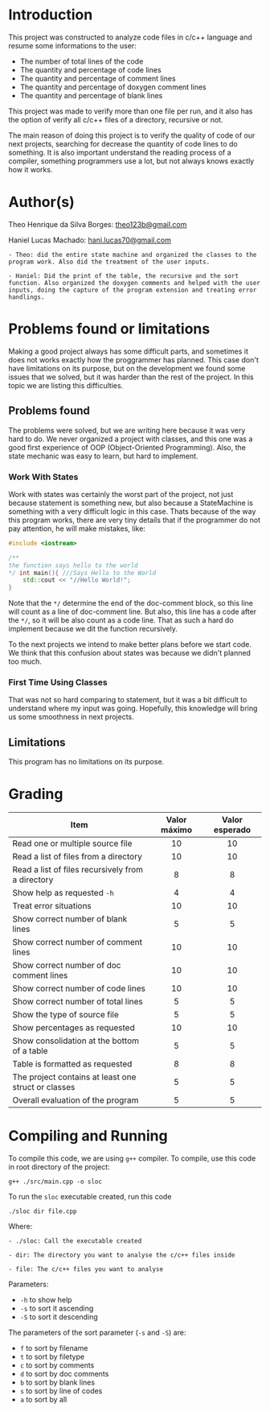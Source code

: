﻿# Introduction

This project was constructed to analyze code files in c/c++ language and resume some informations to the user: 
- The number of total lines of the code
- The quantity and percentage of code lines
- The quantity and percentage of comment lines
- The quantity and percentage of doxygen comment lines
- The quantity and percentage of blank lines

This project was made to verify more than one file per run, and it also has the option of verify all c/c++ files of a directory, recursive or not.

The main reason of doing this project is to verify the quality of code of our next projects, searching for decrease the quantity of code lines to do something. It is also important understand the reading process of a compiler, something programmers use a lot, but not always knows exactly how it works.



# Author(s)

Theo Henrique da Silva Borges: <theo123b@gmail.com>

Haniel Lucas Machado: <hani.lucas70@gmail.com>
```
- Theo: did the entire state machine and organized the classes to the program work. Also did the treatment of the user inputs.

- Haniel: Did the print of the table, the recursive and the sort function. Also organized the doxygen comments and helped with the user inputs, doing the capture of the program extension and treating error handlings.
```


# Problems found or limitations

Making a good project always has some difficult parts, and sometimes it does not works exactly how the proggrammer has planned. This case don't have limitations on its purpose, but on the development we found some issues that we solved, but it was harder than the rest of the project. In this topic we are listing this difficulties.

## Problems found
The problems were solved, but we are writing here because it was very hard to do. We never organized a project with classes, and this one was a good first experience of OOP (Object-Oriented Programming). Also, the state mechanic was easy to learn, but hard to implement.

### Work With States
Work with states was certainly the worst part of the project, not just because statement is something new, but also because a StateMachine is something with a very difficult logic in this case. Thats because of the way this program works, there are very tiny details that if the programmer do not pay attention, he will make mistakes, like:

```c++
#include <iostream>

/**
the function says hello to the world
*/ int main(){ ///Says Hello to the World
    std::cout << "//Hello World!";
}
```
Note that the `*/` determine the end of the doc-comment block, so this line will count as a line of doc-comment line. But also, this line has a code after the `*/`, so it will be also count as a code line. That as such a hard do implement because we dit the function recursively.

To the next projects we intend to make better plans before we start code. We think that this confusion about states was because we didn't planned too much.

### First Time Using Classes
That was not so hard comparing to statement, but it was a bit difficult to understand where my input was going. Hopefully, this knowledge will bring us some smoothness in next projects.

## Limitations
This program has no limitations on its purpose.

# Grading

| Item                                                | Valor máximo | Valor esperado |
| --------------------------------------------------- | :----------: | :------------: |
| Read one or multiple source file                    |      10      |        10      |
| Read a list of files from a directory               |      10      |        10      |
| Read a list of files recursively from a directory   |      8       |         8      |
| Show help as requested `-h`                         |      4       |         4      |
| Treat error situations                              |      10      |        10      |
| Show correct number of blank lines                  |      5       |         5      |
| Show correct number of comment lines                |      10      |        10      |
| Show correct number of doc comment lines            |      10      |        10      |
| Show correct number of code lines                   |      10      |        10      |
| Show correct number of total lines                  |      5       |         5      |
| Show the type of source file                        |      5       |         5      |
| Show percentages as requested                       |      10      |        10      |
| Show consolidation at the bottom of a table         |      5       |         5      |
| Table is formatted as requested                     |      8       |         8      |
| The project contains at least one struct or classes |      5       |         5      |
| Overall evaluation of the program                   |      5       |         5      |

# Compiling and Running

To compile this code, we are using `g++` compiler. To compile, use this code in root directory of the project:

```shell
g++ ./src/main.cpp -o sloc
```
To run the `sloc` executable created, run this code

```shell
./sloc dir file.cpp
```
Where:

```
- ./sloc: Call the executable created

- dir: The directory you want to analyse the c/c++ files inside

- file: The c/c++ files you want to analyse 
```

Parameters: 
- `-h` to show help
- `-s` to sort it ascending
- `-S` to sort it descending

The parameters of the sort parameter (`-s` and `-S`) are:
- `f` to sort by filename
- `t` to sort by filetype
- `c` to sort by comments
- `d` to sort by doc comments
- `b` to sort by blank lines
- `s` to sort by line of codes
- `a` to sort by all